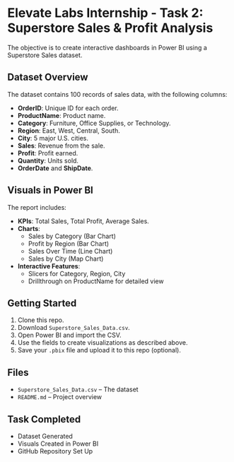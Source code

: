 # Elevate Labs Internship - Task 2: Superstore Sales & Profit Analysis
The objective is to create interactive dashboards in Power BI using a Superstore Sales dataset.

## Dataset Overview
The dataset contains 100 records of sales data, with the following columns:
- **OrderID**: Unique ID for each order.
- **ProductName**: Product name.
- **Category**: Furniture, Office Supplies, or Technology.
- **Region**: East, West, Central, South.
- **City**: 5 major U.S. cities.
- **Sales**: Revenue from the sale.
- **Profit**: Profit earned.
- **Quantity**: Units sold.
- **OrderDate** and **ShipDate**.

## Visuals in Power BI
The report includes:
- **KPIs**: Total Sales, Total Profit, Average Sales.
- **Charts**:
  - Sales by Category (Bar Chart)
  - Profit by Region (Bar Chart)
  - Sales Over Time (Line Chart)
  - Sales by City (Map Chart)
- **Interactive Features**:
  - Slicers for Category, Region, City
  - Drillthrough on ProductName for detailed view

## Getting Started
1. Clone this repo.
2. Download `Superstore_Sales_Data.csv`.
3. Open Power BI and import the CSV.
4. Use the fields to create visualizations as described above.
5. Save your `.pbix` file and upload it to this repo (optional).

## Files
- `Superstore_Sales_Data.csv` – The dataset
- `README.md` – Project overview

## Task Completed
-  Dataset Generated
-  Visuals Created in Power BI
-  GitHub Repository Set Up
